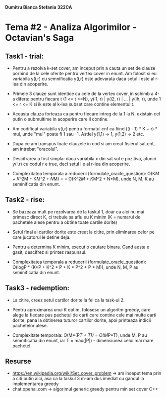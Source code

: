 **Dumitru Bianca Stefania**
**322CA**
 
# Tema #2 - Analiza Algorimilor - Octavian's Saga
  
## Task1 - trial:
 
- Pentru a rezolva k-set cover, am inceput prin a cauta un set de clauze pornind de
la cele oferite pentru vertex cover in enunt. Am folosit si eu variabila y(i,r) cu
semnificatia y(i,r) este adevarata daca setul i este al r-lea din acoperire.

- Primele 3 clauze sunt identice cu cele de la vertex cover, in schimb a 4-a difera:
pentru fiecare t (1 <= t <=N), y(i1, r) | y(i2, r) | ... | y(ih, r), unde 1 <= r <= K
si ik este al k-lea subset care contine elementul t.

- Aceasta clauza forteaza ca pentru fiecare intreg de la 1 la N, existain cel putin 
o submultime in acoperire care il contine.

- Am codificat variabila y(i,r) pentru formatul cnf ca fiind ((i - 1) * K + r) * mul,
unde "mul" poate fi 1 sau -1. Astfel y(1,1) -> 1, y(1,2) -> 2 etc.

- Dupa ce am transpus toate clauzele in cod si am creat fisierul sat.cnf, am intrebat "oracolul".

- Descifrarea a fost simpla: daca variabila x din sat.sol e pozitiva, atunci y(i,r) cu codul
r e true, deci setul i e al r-lea din acoperire.

- Complexitatea temporala a reducerii (formulate_oracle_question): O(K*M + K^2*M + K*M^2 + N*M) =
= O(K^2*M + K*M^2 + N*M), unde N, M, K au seminificatia din enunt.

## Task2 - rise:
 
- Se bazeaza mult pe rezolvarea de la taskul 1, doar ca aici nu mai primesc direct K,
ci trebuie sa aflu eu K minim (K = numarul de pachetele alese pentru a obtine toate cartile dorite)

- Setul final al cartilor dorite este creat la citire, prin eliminarea celor pe care
jucatorul le detine deja.

- Pentru a determina K minim, execut o cautare binara. Cand aesta e gasit, descifrez
si printez raspunsul.

- Complexitatea temporala a reducerii (formulate_oracle_question): O(logP * (K*P + K^2 * P + K * P^2 + P * M)),
unde N, M, P au seminificatia din enunt.

## Task3 - redemption:
 
- La citire, creez setul cartilor dorite la fel ca la task-ul 2.

- Pentru aproximarea unui K optim, folosesc un algoritm greedy, care alege la fiecare pas
pachetul de carti care contine cele mai multe carti dorite, pana la obtinerea tuturor
cartilor dorite, apoi printeaza indicii pachetelor alese.

- Complexitate temporala: O(M*(P*T + T)) = O(M*P*T), unde M, P au semnificatia din enunt, iar
T = max(|P|) - dimensiunea celui mai mare pachetel.

## Resurse
- https://en.wikipedia.org/wiki/Set_cover_problem -> am inceput tema prin a citi putin aici, asa ca la taskul 3 m-am dus imediat cu
    gandul la implementarea greedy
- chat.openai.com -> algorimul generic greedy pentru min set cover C++
